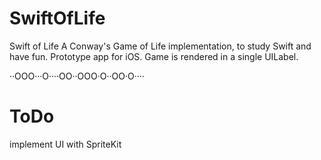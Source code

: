 SwiftOfLife
===========
Swift of Life
A Conway's Game of Life implementation, to study Swift and have fun. Prototype app for iOS. Game is rendered in a single UILabel.

··OOO···O····OO··OOO·O··OO·O····

ToDo
====
implement UI with SpriteKit

